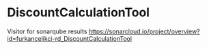 # DiscountCalculationTool

Visitor for sonarqube results
https://sonarcloud.io/project/overview?id=furkancelikci-rd_DiscountCalculationTool

